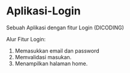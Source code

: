 # Aplikasi-Login
Sebuah Aplikasi dengan fitur Login (DICODING)

Alur Fitur Login:
1. Memasukkan email dan password
2. Memvalidasi masukan.
3. Menampilkan halaman home.
